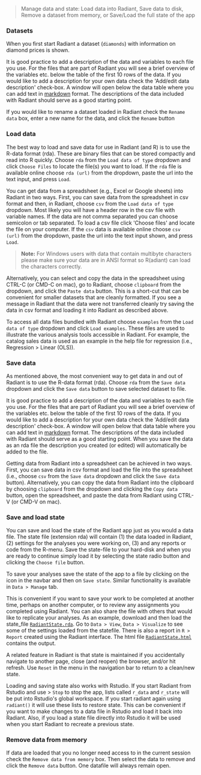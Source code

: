 > Manage data and state: Load data into Radiant, Save data to disk, Remove a dataset from memory, or Save/Load the full state of the app

### Datasets

When you first start Radiant a dataset (`diamonds`) with information on diamond prices is shown.

It is good practice to add a description of the data and variables to each file you use. For the files that are part of Radiant you will see a brief overview of the variables etc. below the table of the first 10 rows of the data. If you would like to add a description for your own data check the 'Add/edit data description' check-box. A window will open below the data table where you can add text in
<a href="http://rmarkdown.rstudio.com/authoring_pandoc_markdown.html" target="_blank">markdown</a> format. The descriptions of the data included with Radiant should serve as a good starting point.

If you would like to rename a dataset loaded in Radiant check the `Rename data` box, enter a new name for the data, and click the `Rename` button

### Load data

The best way to load and save data for use in Radiant (and R) is to use the R-data format (rda). These are binary files that can be stored compactly and read into R quickly. Choose `rda` from the `Load data of type` dropdown and click `Choose Files` to locate the file(s) you want to load. If the `rda` file is available online choose `rda (url)` from the dropdown, paste the url into the text input, and press `Load`.

You can get data from a spreadsheet (e.g., Excel or Google sheets) into Radiant in two ways. First, you can save data from the spreadsheet in csv format and then, in Radiant, choose `csv` from the `Load data of type` dropdown. Most likely you will have a header row in the csv file with variable names. If the data are not comma separated you can choose semicolon or tab separated. To load a csv file click 'Choose files' and locate the file on your computer. If the `csv` data is available online choose `csv (url)` from the dropdown, paste the url into the text input shown, and press `Load`.

> **Note:** For Windows users with data that contain multibyte characters please make sure your data are in ANSI format so R(adiant) can load the characters correctly.

Alternatively, you can select and copy the data in the spreadsheet using CTRL-C (or CMD-C on mac), go to Radiant, choose `clipboard` from the dropdown, and click the `Paste data` button. This is a short-cut that can be convenient for smaller datasets that are cleanly formatted. If you see a message in Radiant that the data were not transferred cleanly try saving the data in csv format and loading it into Radiant as described above.

To access all data files bundled with Radiant choose `examples` from the `Load data of type` dropdown and click `Load examples`. These files are used to illustrate the various analysis tools accessible in Radiant. For example, the catalog sales data is used as an example in the help file for regression (i.e., Regression > Linear (OLS)).

### Save data

As mentioned above, the most convenient way to get data in and out of Radiant is to use the R-data format (rda). Choose `rda` from the `Save data` dropdown and click the `Save data` button to save selected dataset to file.

It is good practice to add a description of the data and variables to each file you use. For the files that are part of Radiant you will see a brief overview of the variables etc. below the table of the first 10 rows of the data. If you would like to add a description for your own data check the 'Add/edit data description' check-box. A window will open below that data table where you can add text in
<a href="http://rmarkdown.rstudio.com/authoring_pandoc_markdown.html" target="_blank">markdown</a> format. The descriptions of the data included with Radiant should serve as a good starting point. When you save the data as an rda file the description you created (or edited) will automatically be added to the file.

Getting data from Radiant into a spreadsheet can be achieved in two ways. First, you can save data in csv format and load the file into the spreadsheet (i.e., choose `csv` from the `Save data` dropdown and click the `Save data` button). Alternatively, you can copy the data from Radiant into the clipboard by choosing `clipboard` from the dropdown and clicking the `Copy data` button, open the spreadsheet, and paste the data from Radiant using CTRL-V (or CMD-V on mac).

### Save and load state

You can save and load the state of the Radiant app just as you would a data file. The state file (extension rda) will contain (1) the data loaded in Radiant, (2) settings for the analyses you were working on, (3) and any reports or code from the R-menu. Save the state-file to your hard-disk and when you are ready to continue simply load it by selecting the state radio button and clicking the `Choose file` button.

To save your analyses save the state of the app to a file by clicking on the <i title='Save' class='fa fa-save'></i> icon in the navbar and then on `Save state`. Similar functionality is available in `Data > Manage` tab.

This is convenient if you want to save your work to be completed at another time, perhaps on another computer, or to review any assignments you completed using Radiant. You can also share the file with others that would like to replicate your analyses. As an example, download and then load the state_file [`RadiantState.rda`](https://vnijs.github.io/radiant/examples/RadiantState.rda). Go to `Data > View`, `Data > Visualize` to see some of the settings loaded from the statefile. There is also a report in `R > Report` created using the Radiant interface. The html file <a href="https://vnijs.github.io/radiant/examples/RadiantState.html" target="_blank">`RadiantState.html`</a> contains the output.

A related feature in Radiant is that state is maintained if you accidentally navigate to another page, close (and reopen) the browser, and/or hit refresh. Use `Reset` in the <i title='Power off' class='fa fa-power-off'></i> menu in the navigation bar to return to a clean/new state.

Loading and saving state also works with Rstudio. If you start Radiant from Rstudio and use <i title='Power off' class='fa fa-power-off'></i> > `Stop` to stop the app, lists called `r_data` and `r_state` will be put into Rstudio's global workspace. If you start radiant again using `radiant()` it will use these lists to restore state. This can be convenient if you want to make changes to a data file in Rstudio and load it back into Radiant. Also, if you load a state file directly into Rstudio it will be used when you start Radiant to recreate a previous state.

### Remove data from memory

If data are loaded that you no longer need access to in the current session check the `Remove data from memory` box. Then select the data to remove and click the `Remove data` button. One datafile will always remain open.

